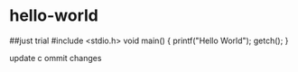 # hello-world
##just trial
#include <stdio.h>
void main()
{
printf("Hello World");
getch();
}


update c  ommit changes
